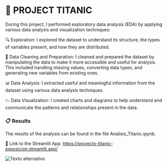 # 🚢 PROJECT TITANIC

During this project, I performed exploratory data analysis (EDA) by applying various data analysis and visualization techniques:

🔍 Exploration: I explored the dataset to understand its structure, the types of variables present, and how they are distributed.

🧹 Data Cleaning and Preparation: I cleaned and prepared the dataset by manipulating the data to make it more accessible and useful for analysis. This included handling missing values, converting data types, and generating new variables from existing ones.

📊 Data Analysis: I extracted useful and meaningful information from the dataset using various data analysis techniques.

📉 Data Visualization: I created charts and diagrams to help understand and communicate the patterns and relationships present in the data.

### 📋 Results
The results of the analysis can be found in the file Analisis_Titanic.ipynb.

🔗 Link to the Streamlit App: https://proyecto-titanic-exposicion.streamlit.app/

<img src="Streamlit_Titanic_recording.gif" alt="Texto alternativo" autoplay>


